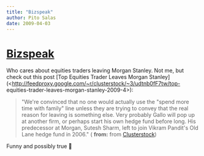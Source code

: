 ```yaml
---
title: "Bizspeak"
author: Pito Salas
date: 2009-04-03
---
```

# [Bizspeak](None)




Who cares about equities traders leaving Morgan Stanley. Not me, but check out
this post [Top Equities Trader Leaves Morgan
Stanley](<http://feedproxy.google.com/~r/clusterstock/~3/udtnb0fF7tw/top-
equities-trader-leaves-morgan-stanley-2009-4>):

> "We're convinced that no one would actually use the "spend more time with
> family" line unless they are trying to convey that the real reason for
> leaving is something else. Very probably Gallo will pop up at another firm,
> or perhaps start his own hedge fund before long. His predecessor at Morgan,
> Sutesh Sharm, left to join Vikram Pandit's Old Lane hedge fund in 2006." (
> **from:** from [Clusterstock](<http://feeds.feedburner.com/clusterstock>))

Funny and possibly true 🙂


